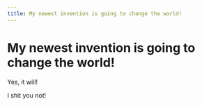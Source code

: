 ```yaml
---
title: My newest invention is going to change the world!
---
```


# My newest invention is going to change the world!

Yes, it will!

I shit you not!
